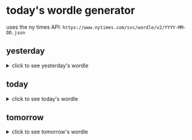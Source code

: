 # today's wordle generator

uses the ny times API: `https://www.nytimes.com/svc/wordle/v2/YYYY-MM-DD.json`

## yesterday

<details>
    <summary>click to see yesterday's wordle</summary>

    hardy

</details>

## today

<details>
    <summary>click to see today's wordle</summary>

    lever

</details>

## tomorrow

<details>
    <summary>click to see tomorrow's wordle</summary>

    stack

</details>
